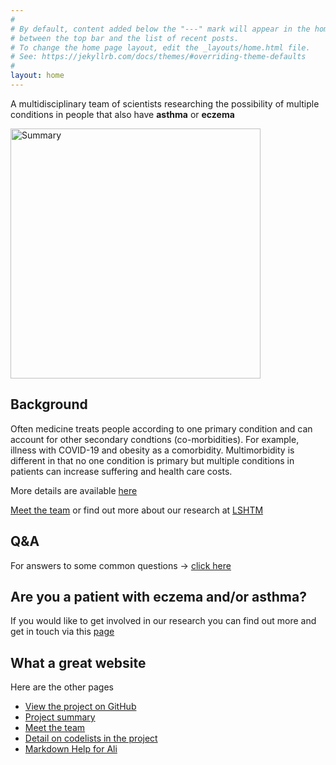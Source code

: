 ```yaml
---
#
# By default, content added below the "---" mark will appear in the home page
# between the top bar and the list of recent posts.
# To change the home page layout, edit the _layouts/home.html file.
# See: https://jekyllrb.com/docs/themes/#overriding-theme-defaults
#
layout: home
---
```

A multidisciplinary team of scientists researching the possibility of multiple conditions in people that also have **asthma** or **eczema**

<img src="https://raw.githubusercontent.com/a-henderson91/MICAC/main/img/summary_project_v2.png" alt="Summary" height="400" />  

## Background
Often medicine treats people according to one primary condition and can account for other secondary condtions (co-morbidities). For example, illness with COVID-19
and obesity as a comorbidity. Multimorbidity is different in that no one condition is primary but multiple conditions in patients can increase suffering and 
health care costs.

More details are available [here](pages/summary.html)

[Meet the team](pages/team.html) or find out more about our research at [LSHTM](https://www.lshtm.ac.uk/research/centres-projects-groups/skindiseases)

## Q&A
For answers to some common questions -> [click here](pages/qanda.html)

## Are you a patient with eczema and/or asthma? 
If you would like to get involved in our research you can find out more and get in touch via this [page](https://www.peopleinresearch.org/opportunity/help-design-communicate-research-outcomes-asthma-skin-conditions/?topic=&involvement=&location=&beginner=&home=)

## What a great website
Here are the other pages
* [View the project on GitHub](https://github.com/a-henderson91/2020_multimorbidity)
* [Project summary](pages/summary.html)
* [Meet the team](pages/team.html)
* [Detail on codelists in the project](pages/codelists.html)
* [Markdown Help for Ali](pages/help.html)
